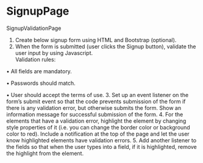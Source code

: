 # SignupPage
SignupValidationPage


1. Create below signup form using HTML and Bootstrap (optional). 
2. When the form is submitted (user clicks the Signup button), validate the user input by using Javascript.  
Validation rules: 

•	All fields are mandatory. 

•	Passwords should match.

•	User should accept the terms of use. 
3. Set up an event listener on the form’s submit event so that the code prevents submission of the form if there is any validation error, but otherwise submits the form. Show an information message for successful submission of the form. 
4. For the elements that have a validation error, highlight the element by changing style properties of it (i.e. you can change the border color or background color to red). Include a notification at the top of the page and let the user know highlighted elements have validation errors.
5. Add another listener to the fields so that when the user types into a field, if it is highlighted, remove the highlight from the element. 
